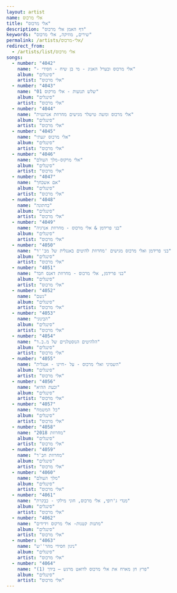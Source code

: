 ```yaml
---
layout: artist
name: אלי מרכוס
title: "אלי מרכוס"
description: "דף האמן אלי מרכוס"
keywords: "שירים, מוזיקה, אלי מרכוס"
permalink: /artists/אלי-מרכוס/
redirect_from:
  - /artists/list/אלי מרכוס
songs:
  - number: "4042"
    name: "- אלי מרכוס ובערל האניג - מי בן שיח - חסידי"
    album: "סינגלים"
    artist: "אלי מרכוס"
  - number: "4043"
    name: "01 שלש תנועות - אלי מרקוס"
    album: "סינגלים"
    artist: "אלי מרכוס"
  - number: "4044"
    name: "אלי מרכוס ומשה טישלר מגישים מחרוזת אנרגטית"
    album: "סינגלים"
    artist: "אלי מרכוס"
  - number: "4045"
    name: "אלי מרכוס יגעתי"
    album: "סינגלים"
    artist: "אלי מרכוס"
  - number: "4046"
    name: "אלי מרקוס-מלך העולם"
    album: "סינגלים"
    artist: "אלי מרכוס"
  - number: "4047"
    name: "אם אשכחך"
    album: "סינגלים"
    artist: "אלי מרכוס"
  - number: "4048"
    name: "בחתונה"
    album: "סינגלים"
    artist: "אלי מרכוס"
  - number: "4049"
    name: "בני פרידמן & אלי מרכוס - מחרוזת אנרגיה"
    album: "סינגלים"
    artist: "אלי מרכוס"
  - number: "4050"
    name: "בני פרידמן ואלי מרכוס מגישים 'מחרוזת להיטים באנגלית של מב''ד"
    album: "סינגלים"
    artist: "אלי מרכוס"
  - number: "4051"
    name: "בני פרידמן, אלי מרכוס - מחרוזת דאנס חבד"
    album: "סינגלים"
    artist: "אלי מרכוס"
  - number: "4052"
    name: "גשם"
    album: "סינגלים"
    artist: "אלי מרכוס"
  - number: "4053"
    name: "הבינוני"
    album: "סינגלים"
    artist: "אלי מרכוס"
  - number: "4054"
    name: "הלהיטים הנוסטלגיים של מ.ב.ד"
    album: "סינגלים"
    artist: "אלי מרכוס"
  - number: "4055"
    name: "השמיני ואלי מרכוס - על -חיינו - אנגלית"
    album: "סינגלים"
    artist: "אלי מרכוס"
  - number: "4056"
    name: "ובעת ההיא"
    album: "סינגלים"
    artist: "אלי מרכוס"
  - number: "4057"
    name: "כל המשמח"
    album: "סינגלים"
    artist: "אלי מרכוס"
  - number: "4058"
    name: "מחרוזת 2018"
    album: "סינגלים"
    artist: "אלי מרכוס"
  - number: "4059"
    name: "מחרוזת חב'ד"
    album: "סינגלים"
    artist: "אלי מרכוס"
  - number: "4060"
    name: "מלך העולם"
    album: "סינגלים"
    artist: "אלי מרכוס"
  - number: "4061"
    name: "מנדי ג'רופי, אלי מרכוס, חוני מילקי - כבקרת"
    album: "סינגלים"
    artist: "אלי מרכוס"
  - number: "4062"
    name: "מתנות קטנות- אלי מרקוס וידידים"
    album: "סינגלים"
    artist: "אלי מרכוס"
  - number: "4063"
    name: "ניגון חסידי מהר''ש"
    album: "סינגלים"
    artist: "אלי מרכוס"
  - number: "4064"
    name: "פרץ חן מארח את אלי מרכוס לדואט מרגש – בידך (1)"
    album: "סינגלים"
    artist: "אלי מרכוס"
---
```

